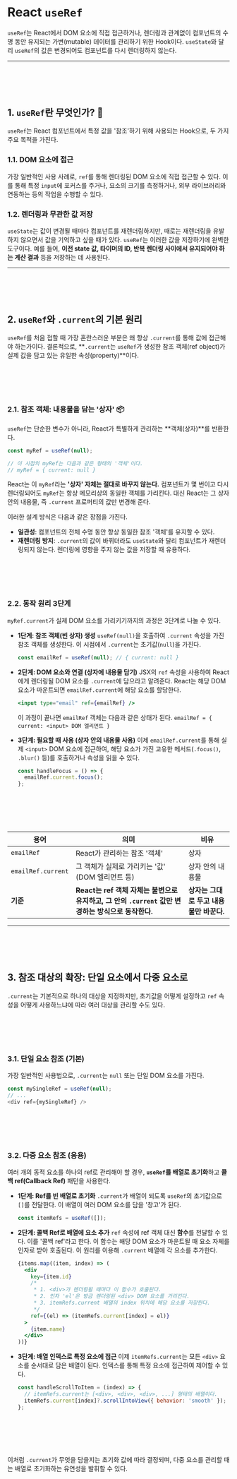 
# React `useRef`

`useRef`는 React에서 DOM 요소에 직접 접근하거나, 렌더링과 관계없이 컴포넌트의 수명 동안 유지되는 가변(mutable) 데이터를 관리하기 위한 Hook이다. `useState`와 달리 `useRef`의 값은 변경되어도 컴포넌트를 다시 렌더링하지 않는다.

-----

<div style="margin-top:100px;"></div>

## 1. `useRef`란 무엇인가? 🤔

`useRef`는 React 컴포넌트에서 특정 값을 '참조'하기 위해 사용되는 Hook으로, 두 가지 주요 목적을 가진다.

### 1.1. DOM 요소에 접근

가장 일반적인 사용 사례로, `ref`를 통해 렌더링된 DOM 요소에 직접 접근할 수 있다. 이를 통해 특정 `input`에 포커스를 주거나, 요소의 크기를 측정하거나, 외부 라이브러리와 연동하는 등의 작업을 수행할 수 있다.

### 1.2. 렌더링과 무관한 값 저장

`useState`는 값이 변경될 때마다 컴포넌트를 재렌더링하지만, 때로는 재렌더링을 유발하지 않으면서 값을 기억하고 싶을 때가 있다. `useRef`는 이러한 값을 저장하기에 완벽한 도구이다. 예를 들어, **이전 state 값, 타이머의 ID, 반복 렌더링 사이에서 유지되어야 하는 계산 결과** 등을 저장하는 데 사용된다.

-----

<div style="margin-top:100px;"></div>

## 2. `useRef`와 `.current`의 기본 원리

`useRef`를 처음 접할 때 가장 혼란스러운 부분은 왜 항상 `.current`를 통해 값에 접근해야 하는가이다. 결론적으로, \*\*`.current`는 `useRef`가 생성한 참조 객체(ref object)가 실제 값을 담고 있는 유일한 속성(property)\*\*이다.

<div style="margin-top:100px;"></div>

### 2.1. 참조 객체: 내용물을 담는 '상자' 📦

`useRef`는 단순한 변수가 아니라, React가 특별하게 관리하는 \*\*객체(상자)\*\*를 반환한다.

```javascript
const myRef = useRef(null);

// 이 시점의 myRef는 다음과 같은 형태의 '객체'이다.
// myRef = { current: null }
```

React는 이 `myRef`라는 **'상자' 자체는 절대로 바꾸지 않는다.** 컴포넌트가 몇 번이고 다시 렌더링되어도 `myRef`는 항상 메모리상의 동일한 객체를 가리킨다. 대신 React는 그 상자 안의 내용물, 즉 `.current` 프로퍼티의 값만 변경해 준다.

이러한 설계 방식은 다음과 같은 장점을 가진다.

  * **일관성**: 컴포넌트의 전체 수명 동안 항상 동일한 참조 '객체'를 유지할 수 있다.
  * **재렌더링 방지**: `.current`의 값이 바뀌더라도 `useState`와 달리 컴포넌트가 재렌더링되지 않는다. 렌더링에 영향을 주지 않는 값을 저장할 때 유용하다.


  <div style="margin-top:100px;"></div>

### 2.2. 동작 원리 3단계

`myRef.current`가 실제 DOM 요소를 가리키기까지의 과정은 3단계로 나눌 수 있다.

  * **1단계: 참조 객체(빈 상자) 생성**
    `useRef(null)`을 호출하여 `.current` 속성을 가진 참조 객체를 생성한다. 이 시점에서 `.current`는 초기값(`null`)을 가진다.

    ```javascript
    const emailRef = useRef(null); // { current: null }
    ```

  * **2단계: DOM 요소와 연결 (상자에 내용물 담기)**
    JSX의 `ref` 속성을 사용하여 React에게 렌더링될 DOM 요소를 `.current`에 담으라고 알려준다. React는 해당 DOM 요소가 마운트되면 `emailRef.current`에 해당 요소를 할당한다.

    ```jsx
    <input type="email" ref={emailRef} />
    ```

    이 과정이 끝나면 `emailRef` 객체는 다음과 같은 상태가 된다.
    `emailRef = { current: <input> DOM 엘리먼트 }`

  * **3단계: 필요할 때 사용 (상자 안의 내용물 사용)**
    이제 `emailRef.current`를 통해 실제 `<input>` DOM 요소에 접근하여, 해당 요소가 가진 고유한 메서드(`.focus()`, `.blur()` 등)를 호출하거나 속성을 읽을 수 있다.

    ```javascript
    const handleFocus = () => {
      emailRef.current.focus();
    };
    ```

    <div style="margin-top:100px;"></div>

| 용어               | 의미                                                 | 비유            |
| ------------------ | ---------------------------------------------------- | --------------- |
| `emailRef`         | React가 관리하는 참조 '객체'                         | 상자            |
| `emailRef.current` | 그 객체가 실제로 가리키는 '값' (DOM 엘리먼트 등)     | 상자 안의 내용물 |
| **기준** | **React는 ref 객체 자체는 불변으로 유지하고, 그 안의 `.current` 값만 변경하는 방식으로 동작한다.** | **상자는 그대로 두고 내용물만 바꾼다.** |

-----


<div style="margin-top:100px;"></div>

## 3. 참조 대상의 확장: 단일 요소에서 다중 요소로

`.current`는 기본적으로 하나의 대상을 지정하지만, 초기값을 어떻게 설정하고 `ref` 속성을 어떻게 사용하느냐에 따라 여러 대상을 관리할 수도 있다.

<div style="margin-top:100px;"></div>

### 3.1. 단일 요소 참조 (기본)

가장 일반적인 사용법으로, `.current`는 `null` 또는 단일 DOM 요소를 가진다.

```javascript
const mySingleRef = useRef(null);
// ...
<div ref={mySingleRef} />
```


<div style="margin-top:100px;"></div>

### 3.2. 다중 요소 참조 (응용)

여러 개의 동적 요소를 하나의 ref로 관리해야 할 경우, **`useRef`를 배열로 초기화**하고 **콜백 ref(Callback Ref)** 패턴을 사용한다.

  * **1단계: Ref를 빈 배열로 초기화**
    `.current`가 배열이 되도록 `useRef`의 초기값으로 `[]`를 전달한다. 이 배열이 여러 DOM 요소를 담을 '창고'가 된다.

    ```javascript
    const itemRefs = useRef([]);
    ```

  * **2단계: 콜백 Ref로 배열에 요소 추가**
    `ref` 속성에 ref 객체 대신 **함수**를 전달할 수 있다. 이를 '콜백 ref'라고 한다. 이 함수는 해당 DOM 요소가 마운트될 때 요소 자체를 인자로 받아 호출된다. 이 원리를 이용해 `.current` 배열에 각 요소를 추가한다.

    ```jsx
    {items.map((item, index) => (
      <div
        key={item.id}
        /*
         * 1. <div>가 렌더링될 때마다 이 함수가 호출된다.
         * 2. 인자 'el'은 방금 렌더링된 <div> DOM 요소를 가리킨다.
         * 3. itemRefs.current 배열의 index 위치에 해당 요소를 저장한다.
         */
        ref={(el) => (itemRefs.current[index] = el)}
      >
        {item.name}
      </div>
    ))}
    ```

  * **3단계: 배열 인덱스로 특정 요소에 접근**
    이제 `itemRefs.current`는 모든 `<div>` 요소를 순서대로 담은 배열이 된다. 인덱스를 통해 특정 요소에 접근하여 제어할 수 있다.

    ```javascript
    const handleScrollToItem = (index) => {
      // itemRefs.current는 [<div>, <div>, <div>, ...] 형태의 배열이다.
      itemRefs.current[index]?.scrollIntoView({ behavior: 'smooth' });
    };
    ```

    <div style="margin-top:100px;"></div>

이처럼 `.current`가 무엇을 담을지는 초기화 값에 따라 결정되며, 다중 요소를 관리할 때는 배열로 초기화하는 유연성을 발휘할 수 있다.